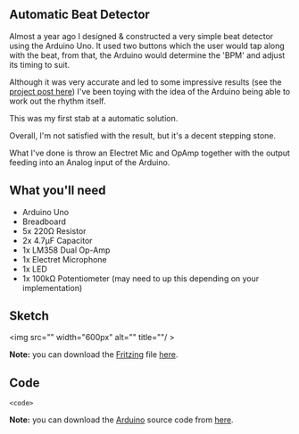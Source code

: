 ## Automatic Beat Detector

<!-- <object width="600" height="362"><param name="movie" value="<youtube path>"></param><param name="allowFullScreen" value="true"></param><param name="allowscriptaccess" value="always"></param><embed src="<youtube path>" type="application/x-shockwave-flash" allowscriptaccess="always" allowfullscreen="true" width="600" height="362"></embed></object> -->

Almost a year ago I designed & constructed a very simple beat detector using the Arduino Uno.
It used two buttons which the user would tap along with the beat, from that, the Arduino would determine the 'BPM' and adjust its timing to suit.

Although it was very accurate and led to some impressive results (see the [project post here](http://learning-arduino.tumblr.com/post/2579172342/arduino-led-bar-with-rhythm-detection)) I've been toying with the idea of the Arduino being able to work out the rhythm itself.

This was my first stab at a automatic solution.

Overall, I'm not satisfied with the result, but it's a decent stepping stone.

What I've done is throw an Electret Mic and OpAmp together with the output feeding into an Analog input of the Arduino.

## What you'll need

* Arduino Uno
* Breadboard
* 5x 220Ω Resistor
* 2x 4.7µF Capacitor
* 1x LM358 Dual Op-Amp
* 1x Electret Microphone
* 1x LED
* 1x 100kΩ Potentiometer (may need to up this depending on your implementation)

## Sketch
<img src="<image path>" width="600px" alt="<project name>" title="<project name>"/ >

**Note:** you can download the [Fritzing](http://fritzing.org/) file [here](<fritzing path>).

## Code

    <code>

**Note:** you can download the [Arduino](http://www.arduino.cc/en/Main/Software) source code from [here](<code path>).
